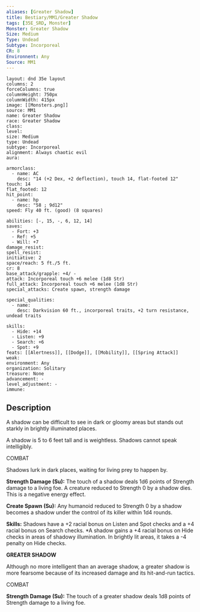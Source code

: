 ```yaml
---
aliases: [Greater Shadow]
title: Bestiary/MM1/Greater Shadow
tags: [35E_SRD, Monster]
Monster: Greater Shadow
Size: Medium
Type: Undead
Subtype: Incorporeal
CR: 8
Environnent: Any
Source: MM1
---
```


```statblock
layout: dnd 35e layout
columns: 2
forceColumns: true
columnHeight: 750px
columnWidth: 415px
image: [[Monsters.png]]
source: MM1
name: Greater Shadow
race: Greater Shadow
class: 
level: 
size: Medium
type: Undead
subtype: Incorporeal
alignment: Always chaotic evil
aura: 

armorclass:
  - name: AC
    desc: "14 (+2 Dex, +2 deflection), touch 14, flat-footed 12"
touch: 14
flat_footed: 12
hit_point:
  - name: hp
    desc: "58 ; 9d12"
speed: Fly 40 ft. (good) (8 squares)

abilities: [-, 15, -, 6, 12, 14]
saves:
  - Fort: +3
  - Ref: +5
  - Will: +7
damage_resist: 
spell_resist: 
initiative: 2
space/reach: 5 ft./5 ft.
cr: 8
base_attack/grapple: +4/ -
attack: Incorporeal touch +6 melee (1d8 Str)
full_attack: Incorporeal touch +6 melee (1d8 Str)
special_attacks: Create spawn, strength damage

special_qualities:
  - name: 
    desc: Darkvision 60 ft., incorporeal traits, +2 turn resistance, undead traits

skills:
  - Hide: +14
  - Listen: +9
  - Search: +6
  - Spot: +9
feats: [[Alertness]], [[Dodge]], [[Mobility]], [[Spring Attack]]
weak: 
environment: Any
organization: Solitary
treasure: None
advancement: -
level_adjustment: -
immune: 
```

## Description

<p>A shadow can be difficult to see in dark or gloomy areas but stands out starkly in brightly illuminated places.</p>
<p>A shadow is 5 to 6 feet tall and is weightless. Shadows cannot speak intelligibly.</p>
<p>COMBAT</p>
<p>Shadows lurk in dark places, waiting for living prey to happen by.</p>
<p>
            <b>Strength Damage (Su):</b> The touch of a shadow deals 1d6 points of Strength damage to a living foe. A creature reduced to Strength 0 by a shadow dies. This is a negative energy effect.</p>
<p>
            <b>Create Spawn (Su):</b> Any humanoid reduced to Strength 0 by a shadow becomes a shadow under the control of its killer within 1d4 rounds.</p>
<p>
            <b>Skills:</b> Shadows have a +2 racial bonus on Listen and Spot checks and a +4 racial bonus on Search checks. *A shadow gains a +4 racial bonus on Hide checks in areas of shadowy illumination. In brightly lit areas, it takes a -4 penalty on Hide checks.</p>
<p>
            <b>GREATER SHADOW</b>
          </p>
<p>Although no more intelligent than an average shadow, a greater shadow is more fearsome because of its increased damage and its hit-and-run tactics.</p>
<p>COMBAT</p>
<p>
            <b>Strength Damage (Su):</b> The touch of a greater shadow deals 1d8 points of Strength damage to a living foe.</p>